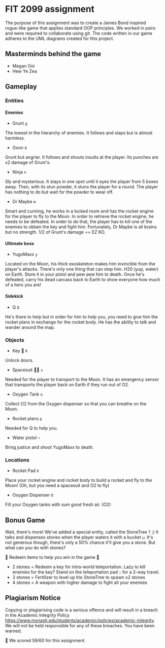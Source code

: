 # FIT 2099 assignment

The purpose of this assignment was to create a James Bond inspired rogue-like game that applies standard OOP principles. We worked in pairs and were required to collaborate using git. The code written in our game adheres to the UML diagrams created for this project. 

## Masterminds behind the game
- Megan Ooi
- Hew Ye Zea

## Gameplay
### Entities
#### Enemies
- Grunt ```g```

The lowest in the hierarchy of enemies. It follows and slaps but is almost harmless.
- Goon ```G```

Grunt but angrier. It follows and shouts insults at the player. Its punches are x2 damage of Grunt's.
- Ninja ```n```

Sly and mysterious. It stays in one spot until it eyes the player from 5 boxes away. Then, with its stun powder, it stuns the player for a round. The player has nothing to do but wait for the powder to wear off. 
- Dr Maybe ```m```

Smart and cunning, he works in a locked room and has the rocket engine for the player to fly to the Moon. In order to retrieve the rocket engine, he needs to be defeated. In order to do that, the player has to kill one of the enemies to obtain the key and fight him. Fortunately, Dr Maybe is all brains but no strength. 1/2 of Grunt's damage == EZ KO.

#### Ultimate boss
- YugoMaxx ```y```

Located on the Moon, his thick exoskeleton makes him invincible from the player's attacks. There's only one thing that can stop him. H20 (yup, water) on Earth. Store it in your pistol and pew pew him to death. Once he's defeated, carry his dead carcass back to Earth to show everyone how much of a hero you are! 

#### Sidekick
- Q ```Q```

He's there to help but in order for him to help you, you need to give him the rocket plans in exchange for the rocket body. He has the ability to talk and wander around the map. 

### Objects
- Key 🔑 ```K```

Unlock doors.
- Spacesuit 👨‍🚀  ```s```

Needed for the player to transport to the Moon. It has an emergency sensor that transports the player back on Earth if they run out of O2. 
- Oxygen Tank ```o```

Collect O2 from the Oxygen dispenser so that you can breathe on the Moon.
- Rocket plans ```p```

Needed for Q to help you.
- Water pistol ```¬```

Bring justice and shoot YugoMaxx to death.

### Locations
- Rocket Pad ```X```

Place your rocket engine and rocket body to build a rocket and fly to the Moon! (Oh, but you need a spacesuit and O2 to fly)
- Oxygen Dispenser ```O```

Fill your Oxygen tanks with sum good fresh air. (O2)

## Bonus Game
Wait, there's more!
We've added a special entity, called the StoneTree ```T``` ;)
It talks and dispenses stones when the player waters it with a bucket ```⊔```. It's not generous though, there's only a 50% chance it'll give you a stone. But what can you do with stones? 

🎉 Redeem items to help you win in the game 🎉
- 2 stones = Redeem a key for intra-world teleportation. Lazy to kill enemies for the key? Stand on the teleportation pad ```◌``` for a 2-way travel. 
- 3 stones = Fertilizer to level up the StoneTree to spawn x2 stones
- 4 stones = A weapon with higher damage to fight all your enemies 

## Plagiarism Notice

Copying or plagiarising code is a serious offence and will result in a breach in the Academic Integrity Policy
https://www.monash.edu/students/academic/policies/academic-integrity. We will not be held responsible for any of these breaches. You have been warned.

🙌 We scored 59/60 for this assignment.
